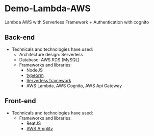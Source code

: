 # Demo-Lambda-AWS
Lambda AWS with Serverless Framework + Authentication with cognito

## Back-end
- Technicals and technologies have used:
  - Architecture design: Serverless
  - Database: AWS RDS (MySQL)
  - Frameworks and libraries:
    - NodeJS
    - [typeorm](https://typeorm.io)
    - [Serverless framework](https://serverless.com)
    - AWS Lambda, AWS Cognito, AWS Api Gateway
## Front-end
- Technicals and technologies have used:
  - Frameworks and libraries:
    - ReatJS
    - [AWS Amplify](https://aws-amplify.github.io/)
